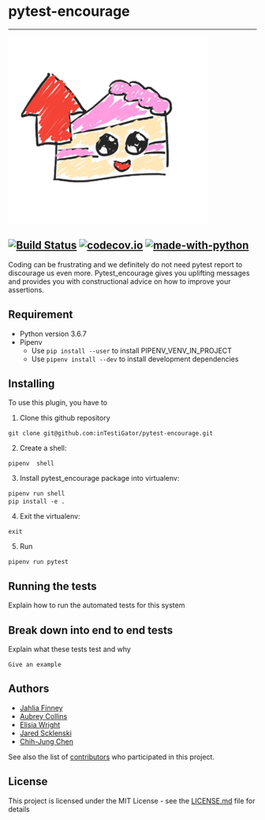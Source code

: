 # pytest-encourage

---
![logo](.github/pytest_encourage_logo.png "pytest_encourage")

[![Build Status](https://api.travis-ci.com/inTestiGator/pytest-encourage.svg?branch=master)](
https://travis-ci.com/inTestiGator/pytest-encourage)
[![codecov.io](https://img.shields.io/codecov/c/github/inTestiGator/pytest-encourage/master.svg)](
http://codecov.io/github/inTestiGator/pytest-courage?branch=master)
[![made-with-python](http://img.shields.io/badge/Made%20with-Python-blue.svg)](
https://www.python.org/)
---
Coding can be frustrating and we definitely do not need pytest report to
discourage us even more. Pytest_encourage gives you uplifting messages and
provides you with constructional advice on how to improve your assertions.

## Requirement

* Python version 3.6.7
* Pipenv
  * Use `pip install --user` to install PIPENV_VENV_IN_PROJECT
  * Use `pipenv install --dev` to install development dependencies

## Installing

To use this plugin, you have to

1. Clone this github repository

```
git clone git@github.com:inTestiGator/pytest-encourage.git
```

2. Create a shell:

```
pipenv  shell
```

3. Install pytest_encourage package into virtualenv:

```
pipenv run shell
pip install -e .
```

4. Exit the virtualenv:

```
exit
```

5. Run

```
pipenv run pytest
```

## Running the tests

Explain how to run the automated tests for this system

## Break down into end to end tests

Explain what these tests test and why

```
Give an example
```


## Authors

* [Jahlia Finney](https://github.com/finneyj2)
* [Aubrey Collins](https://github.com/aubreypc)
* [Elisia Wright](https://github.com/ElisiaW)
* [Jared Scklenski](https://github.com/szklenskij)
* [Chih-Jung Chen](https://github.com/chenc-allegheny)

See also the list of [contributors](https://github.com/inTestiGator/pytest-encourage/graphs/contributors)
who participated in this project.

## License

This project is licensed under the MIT License - see the [LICENSE.md](LICENSE.md)
file for details
